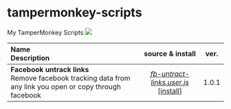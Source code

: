 # tampermonkey-scripts
My TamperMonkey Scripts ![](https://github.com/burtek/tampermonkey-scripts/workflows/edit-readme/badge.svg)

 **Name**<br />Description<br /> | source & install | ver. 
 :------------------------------ | :--------------: | :-----: 
**Facebook untrack links**<br />Remove facebook tracking data from any link you open or copy through facebook | [_fb-untract-links.user.js_](./fb-untract-links.user.js)<br />[[install](https://github.com/burtek/tampermonkey-scripts/raw/master/fb-untract-links.user.js)] | 1.0.1